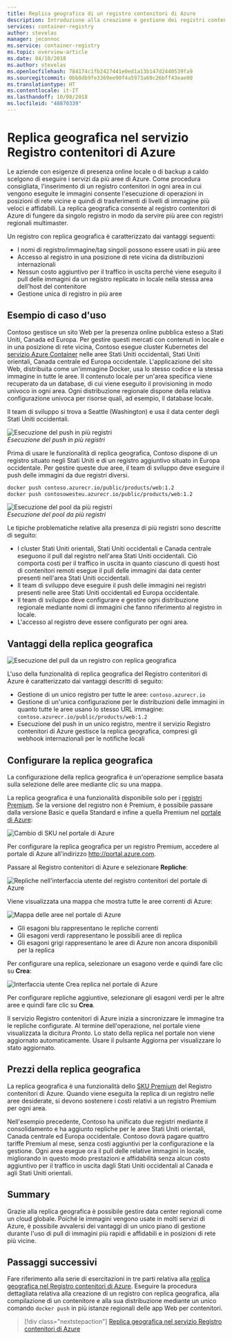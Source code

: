 ```yaml
---
title: Replica geografica di un registro contenitori di Azure
description: Introduzione alla creazione e gestione dei registri contenitori di Azure con replica geografica
services: container-registry
author: stevelas
manager: jeconnoc
ms.service: container-registry
ms.topic: overview-article
ms.date: 04/10/2018
ms.author: stevelas
ms.openlocfilehash: 784174c1fb2427441e0ed1a13b147d2440539fa9
ms.sourcegitcommit: 0bb8db9fe3369ee90f4a5973a69c26bff43eae00
ms.translationtype: HT
ms.contentlocale: it-IT
ms.lasthandoff: 10/08/2018
ms.locfileid: "48870339"
---
```

# <a name="geo-replication-in-azure-container-registry"></a>Replica geografica nel servizio Registro contenitori di Azure

Le aziende con esigenze di presenza online locale o di backup a caldo scelgono di eseguire i servizi da più aree di Azure. Come procedura consigliata, l'inserimento di un registro contenitori in ogni area in cui vengono eseguite le immagini consente l'esecuzione di operazioni in posizioni di rete vicine e quindi di trasferimenti di livelli di immagine più veloci e affidabili. La replica geografica consente al registro contenitori di Azure di fungere da singolo registro in modo da servire più aree con registri regionali multimaster.

Un registro con replica geografica è caratterizzato dai vantaggi seguenti:

* I nomi di registro/immagine/tag singoli possono essere usati in più aree
* Accesso al registro in una posizione di rete vicina da distribuzioni internazionali
* Nessun costo aggiuntivo per il traffico in uscita perché viene eseguito il pull delle immagini da un registro replicato in locale nella stessa area dell'host del contenitore
* Gestione unica di registro in più aree

## <a name="example-use-case"></a>Esempio di caso d'uso
Contoso gestisce un sito Web per la presenza online pubblica esteso a Stati Uniti, Canada ed Europa. Per gestire questi mercati con contenuti in locale e in una posizione di rete vicina, Contoso esegue cluster Kubernetes del [servizio Azure Container](/azure/container-service/kubernetes/) nelle aree Stati Uniti occidentali, Stati Uniti orientali, Canada centrale ed Europa occidentale. L'applicazione del sito Web, distribuita come un'immagine Docker, usa lo stesso codice e la stessa immagine in tutte le aree. Il contenuto locale per un'area specifica viene recuperato da un database, di cui viene eseguito il provisioning in modo univoco in ogni area. Ogni distribuzione regionale dispone della relativa configurazione univoca per risorse quali, ad esempio, il database locale.

Il team di sviluppo si trova a Seattle (Washington) e usa il data center degli Stati Uniti occidentali.

![Esecuzione del push in più registri](media/container-registry-geo-replication/before-geo-replicate.png)<br />*Esecuzione del push in più registri*

Prima di usare le funzionalità di replica geografica, Contoso dispone di un registro situato negli Stati Uniti e di un registro aggiuntivo situato in Europa occidentale. Per gestire queste due aree, il team di sviluppo deve eseguire il push delle immagini da due registri diversi.

```bash
docker push contoso.azurecr.io/public/products/web:1.2
docker push contosowesteu.azurecr.io/public/products/web:1.2
```
![Esecuzione del pool da più registri](media/container-registry-geo-replication/before-geo-replicate-pull.png)<br />*Esecuzione del pool da più registri*

Le tipiche problematiche relative alla presenza di più registri sono descritte di seguito:

* I cluster Stati Uniti orientali, Stati Uniti occidentali e Canada centrale eseguono il pull dal registro nell'area Stati Uniti occidentali. Ciò comporta costi per il traffico in uscita in quanto ciascuno di questi host di contenitori remoti esegue il pull delle immagini dai data center presenti nell'area Stati Uniti occidentali.
* Il team di sviluppo deve eseguire il push delle immagini nei registri presenti nelle aree Stati Uniti occidentali ed Europa occidentale.
* Il team di sviluppo deve configurare e gestire ogni distribuzione regionale mediante nomi di immagini che fanno riferimento al registro in locale.
* L'accesso al registro deve essere configurato per ogni area.

## <a name="benefits-of-geo-replication"></a>Vantaggi della replica geografica

![Esecuzione del pull da un registro con replica geografica](media/container-registry-geo-replication/after-geo-replicate-pull.png)

L'uso della funzionalità di replica geografica del Registro contenitori di Azure è caratterizzato dai vantaggi descritti di seguito:

* Gestione di un unico registro per tutte le aree: `contoso.azurecr.io`
* Gestione di un'unica configurazione per le distribuzioni delle immagini in quanto tutte le aree usano lo stesso URL immagine: `contoso.azurecr.io/public/products/web:1.2`
* Esecuzione del push in un unico registro, mentre il servizio Registro contenitori di Azure gestisce la replica geografica, compresi gli webhook internazionali per le notifiche locali

## <a name="configure-geo-replication"></a>Configurare la replica geografica
La configurazione della replica geografica è un'operazione semplice basata sulla selezione delle aree mediante clic su una mappa.

La replica geografica è una funzionalità disponibile solo per i [registri Premium](container-registry-skus.md). Se la versione del registro non è Premium, è possibile passare dalla versione Basic e quella Standard e infine a quella Premium nel [portale di Azure](https://portal.azure.com):

![Cambio di SKU nel portale di Azure](media/container-registry-skus/update-registry-sku.png)

Per configurare la replica geografica per un registro Premium, accedere al portale di Azure all'indirizzo http://portal.azure.com.

Passare al Registro contenitori di Azure e selezionare **Repliche**:

![Repliche nell'interfaccia utente del registro contenitori del portale di Azure](media/container-registry-geo-replication/registry-services.png)

Viene visualizzata una mappa che mostra tutte le aree correnti di Azure:

 ![Mappa delle aree nel portale di Azure](media/container-registry-geo-replication/registry-geo-map.png)

* Gli esagoni blu rappresentano le repliche correnti
* Gli esagoni verdi rappresentano le possibili aree di replica
* Gli esagoni grigi rappresentano le aree di Azure non ancora disponibili per la replica

Per configurare una replica, selezionare un esagono verde e quindi fare clic su **Crea**:

 ![Interfaccia utente Crea replica nel portale di Azure](media/container-registry-geo-replication/create-replication.png)

Per configurare repliche aggiuntive, selezionare gli esagoni verdi per le altre aree e quindi fare clic su **Crea**.

Il servizio Registro contenitori di Azure inizia a sincronizzare le immagine tra le repliche configurate. Al termine dell'operazione, nel portale viene visualizzata la dicitura *Pronto*. Lo stato della replica nel portale non viene aggiornato automaticamente. Usare il pulsante Aggiorna per visualizzare lo stato aggiornato.

## <a name="geo-replication-pricing"></a>Prezzi della replica geografica

La replica geografica è una funzionalità dello [SKU Premium](container-registry-skus.md) del Registro contenitori di Azure. Quando viene eseguita la replica di un registro nelle aree desiderate, si devono sostenere i costi relativi a un registro Premium per ogni area.

Nell'esempio precedente, Contoso ha unificato due registri mediante il consolidamento e ha aggiunto repliche per le aree Stati Uniti orientali, Canada centrale ed Europa occidentale. Contoso dovrà pagare quattro tariffe Premium al mese, senza costi aggiuntivi per la configurazione e la gestione. Ogni area esegue ora il pull delle relative immagini in locale, migliorando in questo modo prestazioni e affidabilità senza alcun costo aggiuntivo per il traffico in uscita dagli Stati Uniti occidentali al Canada e agli Stati Uniti orientali.

## <a name="summary"></a>Summary

Grazie alla replica geografica è possibile gestire data center regionali come un cloud globale. Poiché le immagini vengono usate in molti servizi di Azure, è possibile avvalersi dei vantaggi di un unico piano di gestione durante l'uso di pull di immagini più rapidi e affidabili e in posizioni di rete più vicine.

## <a name="next-steps"></a>Passaggi successivi

Fare riferimento alla serie di esercitazioni in tre parti relativa alla [replica geografica nel Registro contenitori di Azure](container-registry-tutorial-prepare-registry.md). Eseguire la procedura dettagliata relativa alla creazione di un registro con replica geografica, alla compilazione di un contenitore e alla sua distribuzione mediante un unico comando `docker push` in più istanze regionali delle app Web per contenitori.

> [!div class="nextstepaction"]
> [Replica geografica nel servizio Registro contenitori di Azure](container-registry-tutorial-prepare-registry.md)
